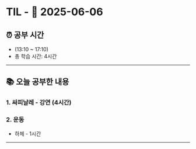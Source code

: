 # TIL - 📅 2025-06-06

## ⏰ 공부 시간
- (13:10 ~ 17:10)
- 총 학습 시간: 4시간
---

## 📚 오늘 공부한 내용
### 1. 싸피날레 - 강연 (4시간)

### 2. 운동
- 하체 - 1시간

---